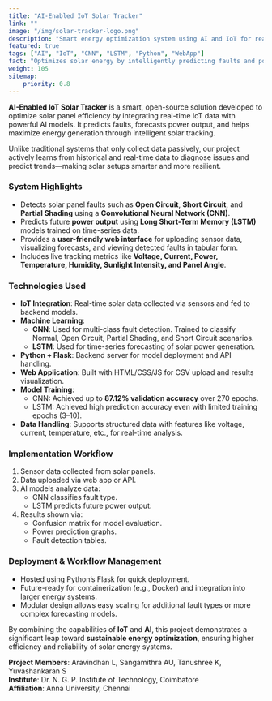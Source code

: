 ```yaml
---
title: "AI-Enabled IoT Solar Tracker"
link: ""
image: "/img/solar-tracker-logo.png"
description: "Smart energy optimization system using AI and IoT for real-time solar fault detection and power forecasting."
featured: true
tags: ["AI", "IoT", "CNN", "LSTM", "Python", "WebApp"]
fact: "Optimizes solar energy by intelligently predicting faults and power output."
weight: 105
sitemap: 
    priority: 0.8
---
```


**AI-Enabled IoT Solar Tracker** is a smart, open-source solution developed to optimize solar panel efficiency by integrating real-time IoT data with powerful AI models. It predicts faults, forecasts power output, and helps maximize energy generation through intelligent solar tracking.

Unlike traditional systems that only collect data passively, our project actively learns from historical and real-time data to diagnose issues and predict trends—making solar setups smarter and more resilient.

### System Highlights

- Detects solar panel faults such as **Open Circuit**, **Short Circuit**, and **Partial Shading** using a **Convolutional Neural Network (CNN)**.
- Predicts future **power output** using **Long Short-Term Memory (LSTM)** models trained on time-series data.
- Provides a **user-friendly web interface** for uploading sensor data, visualizing forecasts, and viewing detected faults in tabular form.
- Includes live tracking metrics like **Voltage, Current, Power, Temperature, Humidity, Sunlight Intensity, and Panel Angle**.

### Technologies Used

- **IoT Integration**: Real-time solar data collected via sensors and fed to backend models.
- **Machine Learning**:
  - **CNN**: Used for multi-class fault detection. Trained to classify Normal, Open Circuit, Partial Shading, and Short Circuit scenarios.
  - **LSTM**: Used for time-series forecasting of solar power generation.
- **Python + Flask**: Backend server for model deployment and API handling.
- **Web Application**: Built with HTML/CSS/JS for CSV upload and results visualization.
- **Model Training**:
  - CNN: Achieved up to **87.12% validation accuracy** over 270 epochs.
  - LSTM: Achieved high prediction accuracy even with limited training epochs (3–10).
- **Data Handling**: Supports structured data with features like voltage, current, temperature, etc., for real-time analysis.

### Implementation Workflow

1. Sensor data collected from solar panels.
2. Data uploaded via web app or API.
3. AI models analyze data:
   - CNN classifies fault type.
   - LSTM predicts future power output.
4. Results shown via:
   - Confusion matrix for model evaluation.
   - Power prediction graphs.
   - Fault detection tables.

### Deployment & Workflow Management

- Hosted using Python’s Flask for quick deployment.
- Future-ready for containerization (e.g., Docker) and integration into larger energy systems.
- Modular design allows easy scaling for additional fault types or more complex forecasting models.

By combining the capabilities of **IoT** and **AI**, this project demonstrates a significant leap toward **sustainable energy optimization**, ensuring higher efficiency and reliability of solar energy systems.

**Project Members**: Aravindhan L, Sangamithra AU, Tanushree K, Yuvashankaran S  
**Institute**: Dr. N. G. P. Institute of Technology, Coimbatore  
**Affiliation**: Anna University, Chennai

